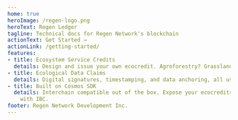 ```yaml
---
home: true
heroImage: /regen-logo.png
heroText: Regen Ledger 
tagline: Technical docs for Regen Network's blockchain
actionText: Get Started →
actionLink: /getting-started/
features:
- title: Ecosystem Service Credits
  details: Design and issue your own ecocredit. Agroforestry? Grasslands? Cover crops? You name it!
- title: Ecological Data Claims
  details: Digital signatures, timestamping, and data anchoring, all using CID standards.
- title: Built on Cosmos SDK
  details: Interchain compatible out of the box. Expose your ecocredits to a world of secondary markets
    with IBC.
footer: Regen Network Development Inc.
---
```


